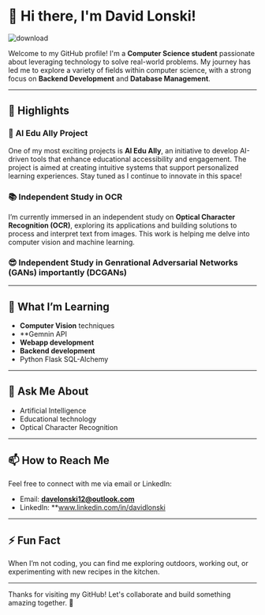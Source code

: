 # 👋 Hi there, I'm David Lonski!  

![download](https://github.com/user-attachments/assets/9739ad48-f966-42ac-8400-5d758e03c52b)


Welcome to my GitHub profile! I'm a **Computer Science student** passionate about leveraging technology to solve real-world problems. My journey has led me to explore a variety of fields within computer science, with a strong focus on **Backend Development** and **Database Management**.

---

## 🌟 Highlights  

### 🔭 **AI Edu Ally Project**  
One of my most exciting projects is **AI Edu Ally**, an initiative to develop AI-driven tools that enhance educational accessibility and engagement. The project is aimed at creating intuitive systems that support personalized learning experiences. Stay tuned as I continue to innovate in this space!

### 📚 **Independent Study in OCR**  
I’m currently immersed in an independent study on **Optical Character Recognition (OCR)**, exploring its applications and building solutions to process and interpret text from images. This work is helping me delve into computer vision and machine learning.

### 😎 **Independent Study in Genrational Adversarial Networks (GANs) importantly (DCGANs)**

---

## 🌱 What I’m Learning  
- **Computer Vision** techniques
- **Gemnin API
- **Webapp development**
- **Backend development**
- Python Flask SQL-Alchemy
  
---

## 💬 Ask Me About  
- Artificial Intelligence
- Educational technology
- Optical Character Recognition

---

## 📫 How to Reach Me  
Feel free to connect with me via email or LinkedIn:  
- Email: **davelonski12@outlook.com**  
- LinkedIn: **www.linkedin.com/in/davidlonski

---

## ⚡ Fun Fact  
When I’m not coding, you can find me exploring outdoors, working out, or experimenting with new recipes in the kitchen.

---

Thanks for visiting my GitHub! Let's collaborate and build something amazing together. 🚀
